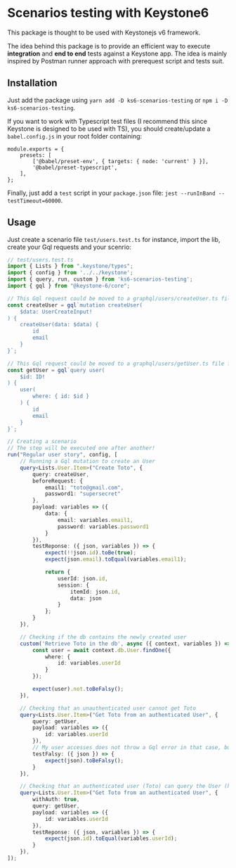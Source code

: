 # Scenarios testing with Keystone6

This package is thought to be used with Keystonejs v6 framework.

The idea behind this package is to provide an efficient way to execute **integration** and **end to end** tests against a Keystone app. The idea is mainly inspired by Postman runner approach with prerequest script and tests suit. 

## Installation

Just add the package using `yarn add -D ks6-scenarios-testing` or `npm i -D ks6-scenarios-testing`.

If you want to work with Typescript test files (I recommend this since Keystone is designed to be used with TS), you should create/update a `babel.config.js` in your root folder containing:

```
module.exports = {
    presets: [
        ['@babel/preset-env', { targets: { node: 'current' } }],
        '@babel/preset-typescript',
    ],
};
```

Finally, just add a `test` script in your `package.json` file: `jest --runInBand --testTimeout=60000`.

## Usage

Just create a scenario file `test/users.test.ts` for instance, import the lib, create your Gql requests and your scenrio:

```typescript
// test/users.test.ts
import { Lists } from ".keystone/types";
import { config } from '../../keystone';
import { query, run, custom } from 'ks6-scenarios-testing';
import { gql } from "@keystone-6/core";

// This Gql request could be moved to a graphql/users/createUser.ts file for instance
const createUser = gql`mutation createUser(
    $data: UserCreateInput!
) {
    createUser(data: $data) {
        id
        email
    }
}`;

// This Gql request could be moved to a graphql/users/getUser.ts file for instance
const getUser = gql`query user(
    $id: ID!
) {
    user(
        where: { id: $id }
    ) {
        id
        email
    }
}`;

// Creating a scenario
// The step will be executed one after another!
run("Regular user story", config, [
    // Running a Gql mutation to create an User
    query<Lists.User.Item>("Create Toto", {
        query: createUser,
        beforeRequest: {
            email1: "toto@gmail.com",
            password1: "supersecret"
        },
        payload: variables => ({
            data: {
                email: variables.email1,
                password: variables.password1
            }
        }),
        testReponse: ({ json, variables }) => {
            expect(!!json.id).toBe(true);
            expect(json.email).toEqual(variables.email1);

            return {
                userId: json.id,
                session: {
                    itemId: json.id,
                    data: json
                }
            };
        }
    }),

    // Checking if the db contains the newly created user
    custom('Retrieve Toto in the db', async ({ context, variables }) => {
        const user = await context.db.User.findOne({
            where: {
                id: variables.userId
            }
        });

        expect(user).not.toBeFalsy();
    }),

    // Checking that an unauthenticated user cannot get Toto
    query<Lists.User.Item>("Get Toto from an authenticated User", {
        query: getUser,
        payload: variables => ({
            id: variables.userId
        }),
        // My user accesses does not throw a Gql error in that case, but user is null
        testFalsy: ({ json }) => {
            expect(json).toBeFalsy();
        }
    }),

    // Checking that an authenticated user (Toto) can query the User (himself)
    query<Lists.User.Item>("Get Toto from an authenticated User", {
        withAuth: true,
        query: getUser,
        payload: variables => ({
            id: variables.userId
        }),
        testReponse: ({ json, variables }) => {
            expect(json.id).toEqual(variables.userId);
        }
    }),
]);
```
